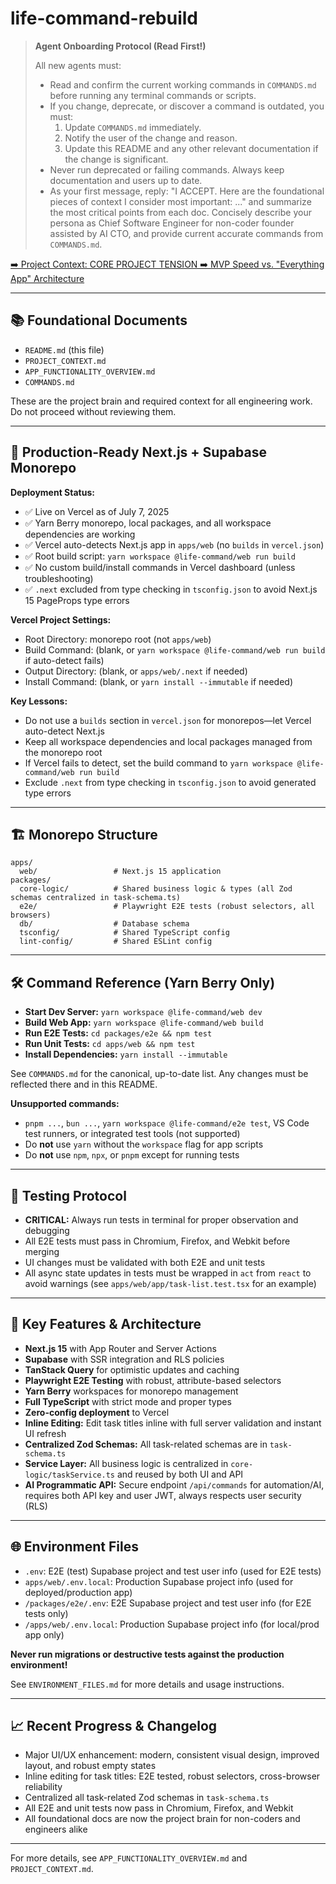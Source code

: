 # life-command-rebuild

> **Agent Onboarding Protocol (Read First!)**
> 
> All new agents must:
> - Read and confirm the current working commands in `COMMANDS.md` before running any terminal commands or scripts.
> - If you change, deprecate, or discover a command is outdated, you must:
>   1. Update `COMMANDS.md` immediately.
>   2. Notify the user of the change and reason.
>   3. Update this README and any other relevant documentation if the change is significant.
> - Never run deprecated or failing commands. Always keep documentation and users up to date.
> - As your first message, reply: "I ACCEPT. Here are the foundational pieces of context I consider most important: ..." and summarize the most critical points from each doc. Concisely describe your persona as Chief Software Engineer for non-coder founder assisted by AI CTO, and provide current accurate commands from `COMMANDS.md`.

[➡️ Project Context: CORE PROJECT TENSION ➡️ MVP Speed vs. "Everything App" Architecture](./PROJECT_CONTEXT.md)

---

## 📚 Foundational Documents
- `README.md` (this file)
- `PROJECT_CONTEXT.md`
- `APP_FUNCTIONALITY_OVERVIEW.md`
- `COMMANDS.md`

These are the project brain and required context for all engineering work. Do not proceed without reviewing them.

---

## 🚀 Production-Ready Next.js + Supabase Monorepo

**Deployment Status:**
- ✅ Live on Vercel as of July 7, 2025
- ✅ Yarn Berry monorepo, local packages, and all workspace dependencies are working
- ✅ Vercel auto-detects Next.js app in `apps/web` (no `builds` in `vercel.json`)
- ✅ Root build script: `yarn workspace @life-command/web run build`
- ✅ No custom build/install commands in Vercel dashboard (unless troubleshooting)
- ✅ `.next` excluded from type checking in `tsconfig.json` to avoid Next.js 15 PageProps type errors

**Vercel Project Settings:**
- Root Directory: monorepo root (not `apps/web`)
- Build Command: (blank, or `yarn workspace @life-command/web run build` if auto-detect fails)
- Output Directory: (blank, or `apps/web/.next` if needed)
- Install Command: (blank, or `yarn install --immutable` if needed)

**Key Lessons:**
- Do not use a `builds` section in `vercel.json` for monorepos—let Vercel auto-detect Next.js
- Keep all workspace dependencies and local packages managed from the monorepo root
- If Vercel fails to detect, set the build command to `yarn workspace @life-command/web run build`
- Exclude `.next` from type checking in `tsconfig.json` to avoid generated type errors

---

## 🏗️ Monorepo Structure
```
apps/
  web/                 # Next.js 15 application
packages/
  core-logic/          # Shared business logic & types (all Zod schemas centralized in task-schema.ts)
  e2e/                 # Playwright E2E tests (robust selectors, all browsers)
  db/                  # Database schema
  tsconfig/            # Shared TypeScript config
  lint-config/         # Shared ESLint config
```

---

## 🛠️ Command Reference (Yarn Berry Only)
- **Start Dev Server:** `yarn workspace @life-command/web dev`
- **Build Web App:** `yarn workspace @life-command/web build`
- **Run E2E Tests:** `cd packages/e2e && npm test`
- **Run Unit Tests:** `cd apps/web && npm test`
- **Install Dependencies:** `yarn install --immutable`

See `COMMANDS.md` for the canonical, up-to-date list. Any changes must be reflected there and in this README.

**Unsupported commands:**
- `pnpm ...`, `bun ...`, `yarn workspace @life-command/e2e test`, VS Code test runners, or integrated test tools (not supported)
- Do **not** use `yarn` without the `workspace` flag for app scripts
- Do **not** use `npm`, `npx`, or `pnpm` except for running tests

---

## 🧪 Testing Protocol
- **CRITICAL:** Always run tests in terminal for proper observation and debugging
- All E2E tests must pass in Chromium, Firefox, and Webkit before merging
- UI changes must be validated with both E2E and unit tests
- All async state updates in tests must be wrapped in `act` from `react` to avoid warnings (see `apps/web/app/task-list.test.tsx` for an example)

---

## 🔑 Key Features & Architecture
- **Next.js 15** with App Router and Server Actions
- **Supabase** with SSR integration and RLS policies
- **TanStack Query** for optimistic updates and caching
- **Playwright E2E Testing** with robust, attribute-based selectors
- **Yarn Berry** workspaces for monorepo management
- **Full TypeScript** with strict mode and proper types
- **Zero-config deployment** to Vercel
- **Inline Editing:** Edit task titles inline with full server validation and instant UI refresh
- **Centralized Zod Schemas:** All task-related schemas are in `task-schema.ts`
- **Service Layer:** All business logic is centralized in `core-logic/taskService.ts` and reused by both UI and API
- **AI Programmatic API:** Secure endpoint `/api/commands` for automation/AI, requires both API key and user JWT, always respects user security (RLS)

---

## 🌐 Environment Files
- `.env`: E2E (test) Supabase project and test user info (used for E2E tests)
- `apps/web/.env.local`: Production Supabase project info (used for deployed/production app)
- `/packages/e2e/.env`: E2E Supabase project and test user info (for E2E tests only)
- `/apps/web/.env.local`: Production Supabase project info (for local/prod app only)

**Never run migrations or destructive tests against the production environment!**

See `ENVIRONMENT_FILES.md` for more details and usage instructions.

---

## 📈 Recent Progress & Changelog
- Major UI/UX enhancement: modern, consistent visual design, improved layout, and robust empty states
- Inline editing for task titles: E2E tested, robust selectors, cross-browser reliability
- Centralized all task-related Zod schemas in `task-schema.ts`
- All E2E and unit tests now pass in Chromium, Firefox, and Webkit
- All foundational docs are now the project brain for non-coders and engineers alike

---

For more details, see `APP_FUNCTIONALITY_OVERVIEW.md` and `PROJECT_CONTEXT.md`.
